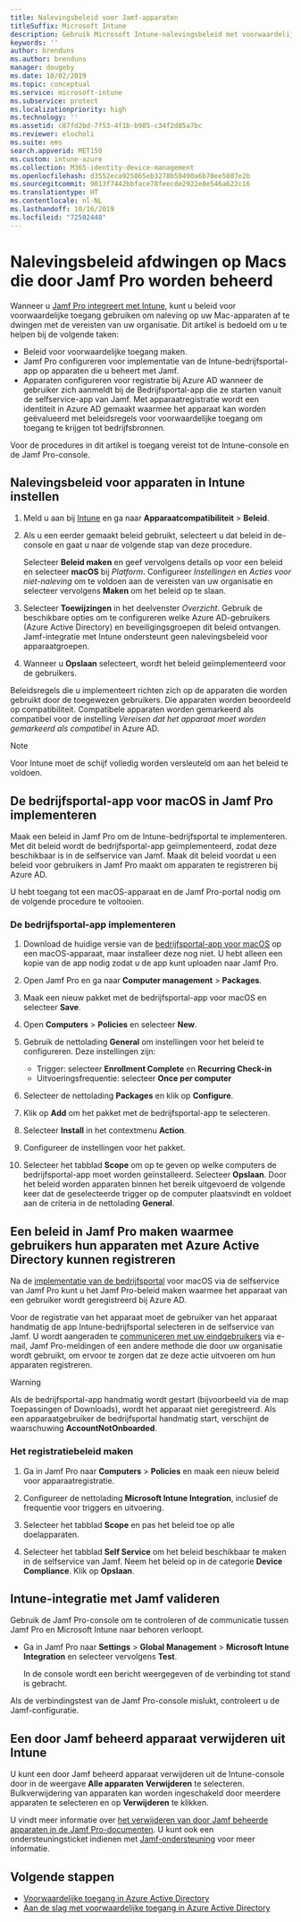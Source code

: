 ```yaml
---
title: Nalevingsbeleid voor Jamf-apparaten
titleSuffix: Microsoft Intune
description: Gebruik Microsoft Intune-nalevingsbeleid met voorwaardelijke toegang van Azure Active Directory om met Jamf beheerde apparaten te beveiligen.
keywords: ''
author: brenduns
ms.author: brenduns
manager: dougeby
ms.date: 10/02/2019
ms.topic: conceptual
ms.service: microsoft-intune
ms.subservice: protect
ms.localizationpriority: high
ms.technology: ''
ms.assetid: c87fd2bd-7f53-4f1b-b985-c34f2d85a7bc
ms.reviewer: elocholi
ms.suite: ems
search.appverid: MET150
ms.custom: intune-azure
ms.collection: M365-identity-device-management
ms.openlocfilehash: d3552eca925865eb3278b50490a6b70ee5807e2b
ms.sourcegitcommit: 9013f7442bbface78feecde2922e8e546a622c16
ms.translationtype: HT
ms.contentlocale: nl-NL
ms.lasthandoff: 10/16/2019
ms.locfileid: "72502448"
---
```

# <a name="enforce-compliance-on-macs-managed-with-jamf-pro"></a>Nalevingsbeleid afdwingen op Macs die door Jamf Pro worden beheerd

Wanneer u [Jamf Pro integreert met Intune](conditional-access-integrate-jamf.md), kunt u beleid voor voorwaardelijke toegang gebruiken om naleving op uw Mac-apparaten af te dwingen met de vereisten van uw organisatie.  Dit artikel is bedoeld om u te helpen bij de volgende taken:  

- Beleid voor voorwaardelijke toegang maken.
- Jamf Pro configureren voor implementatie van de Intune-bedrijfsportal-app op apparaten die u beheert met Jamf.
- Apparaten configureren voor registratie bij Azure AD wanneer de gebruiker zich aanmeldt bij de Bedrijfsportal-app die ze starten vanuit de selfservice-app van Jamf. Met apparaatregistratie wordt een identiteit in Azure AD gemaakt waarmee het apparaat kan worden geëvalueerd met beleidsregels voor voorwaardelijke toegang om toegang te krijgen tot bedrijfsbronnen.  
 
Voor de procedures in dit artikel is toegang vereist tot de Intune-console en de Jamf Pro-console.

## <a name="set-up-device-compliance-policies-in-intune"></a>Nalevingsbeleid voor apparaten in Intune instellen

1. Meld u aan bij [Intune](https://go.microsoft.com/fwlink/?linkid=2090973) en ga naar **Apparaatcompatibiliteit** > **Beleid**. 
2. Als u een eerder gemaakt beleid gebruikt, selecteert u dat beleid in de-console en gaat u naar de volgende stap van deze procedure.  
   
   Selecteer **Beleid maken** en geef vervolgens details op voor een beleid en selecteer **macOS** bij *Platform*. Configureer *Instellingen* en *Acties voor niet-naleving* om te voldoen aan de vereisten van uw organisatie en selecteer vervolgens **Maken** om het beleid op te slaan.

3. Selecteer **Toewijzingen** in het deelvenster *Overzicht*. Gebruik de beschikbare opties om te configureren welke Azure AD-gebruikers (Azure Active Directory) en beveiligingsgroepen dit beleid ontvangen. Jamf-integratie met Intune ondersteunt geen nalevingsbeleid voor apparaatgroepen. 

4. Wanneer u **Opslaan** selecteert, wordt het beleid geïmplementeerd voor de gebruikers.  

Beleidsregels die u implementeert richten zich op de apparaten die worden gebruikt door de toegewezen gebruikers. Die apparaten worden beoordeeld op compatibiliteit. Compatibele apparaten worden gemarkeerd als compatibel voor de instelling *Vereisen dat het apparaat moet worden gemarkeerd als compatibel* in Azure AD.  

> [!NOTE]
> Voor Intune moet de schijf volledig worden versleuteld om aan het beleid te voldoen.

## <a name="deploy-the-company-portal-app-for-macos-in-jamf-pro"></a>De bedrijfsportal-app voor macOS in Jamf Pro implementeren

Maak een beleid in Jamf Pro om de Intune-bedrijfsportal te implementeren. Met dit beleid wordt de bedrijfsportal-app geïmplementeerd, zodat deze beschikbaar is in de selfservice van Jamf. Maak dit beleid voordat u een beleid voor gebruikers in Jamf Pro maakt om apparaten te registreren bij Azure AD.  

U hebt toegang tot een macOS-apparaat en de Jamf Pro-portal nodig om de volgende procedure te voltooien. 

### <a name="to-deploy-the-company-portal-app"></a>De bedrijfsportal-app implementeren  

1. Download de huidige versie van de [bedrijfsportal-app voor macOS](https://go.microsoft.com/fwlink/?linkid=862280) op een macOS-apparaat, maar installeer deze nog niet. U hebt alleen een kopie van de app nodig zodat u de app kunt uploaden naar Jamf Pro.  

2. Open Jamf Pro en ga naar **Computer management** > **Packages**.

3. Maak een nieuw pakket met de bedrijfsportal-app voor macOS en selecteer **Save**.

4. Open **Computers** > **Policies** en selecteer **New**.

5. Gebruik de nettolading **General** om instellingen voor het beleid te configureren. Deze instellingen zijn:
   - Trigger: selecteer **Enrollment Complete** en **Recurring Check-in**
   - Uitvoeringsfrequentie: selecteer **Once per computer**

6. Selecteer de nettolading **Packages** en klik op **Configure**.

7. Klik op **Add** om het pakket met de bedrijfsportal-app te selecteren.

8. Selecteer **Install** in het contextmenu **Action**.
9. Configureer de instellingen voor het pakket.

10. Selecteer het tabblad **Scope** om op te geven op welke computers de bedrijfsportal-app moet worden geïnstalleerd. Selecteer **Opslaan**. Door het beleid worden apparaten binnen het bereik uitgevoerd de volgende keer dat de geselecteerde trigger op de computer plaatsvindt en voldoet aan de criteria in de nettolading **General**.

## <a name="create-a-policy-in-jamf-pro-to-have-users-register-their-devices-with-azure-active-directory"></a>Een beleid in Jamf Pro maken waarmee gebruikers hun apparaten met Azure Active Directory kunnen registreren  

Na de [implementatie van de bedrijfsportal](conditional-access-assign-jamf.md#deploy-the-company-portal-app-for-macos-in-jamf-pro) voor macOS via de selfservice van Jamf Pro kunt u het Jamf Pro-beleid maken waarmee het apparaat van een gebruiker wordt geregistreerd bij Azure AD. 

Voor de registratie van het apparaat moet de gebruiker van het apparaat handmatig de app Intune-bedrijfsportal selecteren in de selfservice van Jamf. U wordt aangeraden te [communiceren met uw eindgebruikers](../fundamentals/end-user-educate.md) via e-mail, Jamf Pro-meldingen of een andere methode die door uw organisatie wordt gebruikt, om ervoor te zorgen dat ze deze actie uitvoeren om hun apparaten registreren. 

> [!WARNING]
> Als de bedrijfsportal-app handmatig wordt gestart (bijvoorbeeld via de map Toepassingen of Downloads), wordt het apparaat niet geregistreerd. Als een apparaatgebruiker de bedrijfsportal handmatig start, verschijnt de waarschuwing **AccountNotOnboarded**.

### <a name="to-create-the-registration-policy"></a>Het registratiebeleid maken  

1. Ga in Jamf Pro naar **Computers** > **Policies** en maak een nieuw beleid voor apparaatregistratie.

2. Configureer de nettolading **Microsoft Intune Integration**, inclusief de frequentie voor triggers en uitvoering.

3. Selecteer het tabblad **Scope** en pas het beleid toe op alle doelapparaten.

4. Selecteer het tabblad **Self Service** om het beleid beschikbaar te maken in de selfservice van Jamf. Neem het beleid op in de categorie **Device Compliance**. Klik op **Opslaan**.

## <a name="validate-intune-and-jamf-integration"></a>Intune-integratie met Jamf valideren  

Gebruik de Jamf Pro-console om te controleren of de communicatie tussen Jamf Pro en Microsoft Intune naar behoren verloopt. 

- Ga in Jamf Pro naar **Settings** > **Global Management** > **Microsoft Intune Integration** en selecteer vervolgens **Test**. 

    In de console wordt een bericht weergegeven of de verbinding tot stand is gebracht.  

Als de verbindingstest van de Jamf Pro-console mislukt, controleert u de Jamf-configuratie. 


## <a name="removing-a-jamf-managed-device-from-intune"></a>Een door Jamf beheerd apparaat verwijderen uit Intune

U kunt een door Jamf beheerd apparaat verwijderen uit de Intune-console door in de weergave **Alle apparaten** **Verwijderen** te selecteren. Bulkverwijdering van apparaten kan worden ingeschakeld door meerdere apparaten te selecteren en op **Verwijderen** te klikken.

U vindt meer informatie over [het verwijderen van door Jamf beheerde apparaten in de Jamf Pro-documenten](https://www.jamf.com/jamf-nation/articles/80/unmanaging-computers-while-preserving-their-inventory-information). U kunt ook een ondersteuningsticket indienen met [Jamf-ondersteuning](https://www.jamf.com/support/) voor meer informatie. 

## <a name="next-steps"></a>Volgende stappen

- [Voorwaardelijke toegang in Azure Active Directory](https://docs.microsoft.com/azure/active-directory/active-directory-conditional-access-azure-portal)
- [Aan de slag met voorwaardelijke toegang in Azure Active Directory](https://docs.microsoft.com/azure/active-directory/active-directory-conditional-access-azure-portal-get-started)
